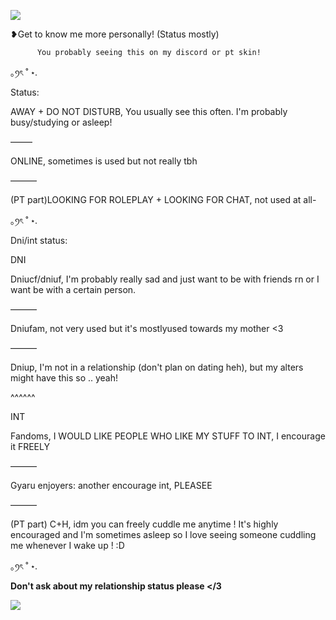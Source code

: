 ![](https://64.media.tumblr.com/8b7c4e3071c51e27fd62ecc12dbbd3fc/062452595411cec8-c8/s2048x3072/326790886b11ea2c5ea44b73122108ac4874f771.pnj)

❥Get to know me more personally! (Status mostly)

          You probably seeing this on my discord or pt skin!
          
｡ꪆৎ ˚ ⋆.

Status:

 AWAY + DO NOT DISTURB, You usually see this often. I'm probably busy/studying or asleep! 
 
–——

ONLINE, sometimes is used but not really tbh

———

(PT part)LOOKING FOR ROLEPLAY + LOOKING FOR CHAT, not used at all- 

｡ꪆৎ ˚ ⋆.

Dni/int status:

DNI

Dniucf/dniuf, I'm probably really sad and just want to be with friends rn or I want be with a certain person.

———

Dniufam, not very used but it's mostlyused towards my mother <3

———

Dniup, I'm not in a relationship (don't plan on dating heh), but my alters might have this so .. yeah!

^^^^^^

INT

Fandoms, I WOULD LIKE PEOPLE WHO LIKE MY STUFF TO INT, I encourage it FREELY

———

Gyaru enjoyers: another encourage int, PLEASEE

———

(PT part) C+H, idm you can freely cuddle me anytime ! It's highly encouraged and I'm sometimes asleep so I love seeing someone cuddling me whenever I wake up ! :D

｡ꪆৎ ˚ ⋆.

**Don't ask about my relationship status please </3**




![](https://64.media.tumblr.com/f08948c69d85bc711db9aa5545520572/062452595411cec8-e1/s2048x3072/c18a8a0dca6e0b0eece734bd5b521fd74e862577.pnj)
